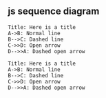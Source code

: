 ## js sequence diagram

```
Title: Here is a title
A->B: Normal line
B-->C: Dashed line
C->>D: Open arrow
D-->>A: Dashed open arrow
```

``` sequence
Title: Here is a title
A->B: Normal line
B-->C: Dashed line
C->>D: Open arrow
D-->>A: Dashed open arrow
```




